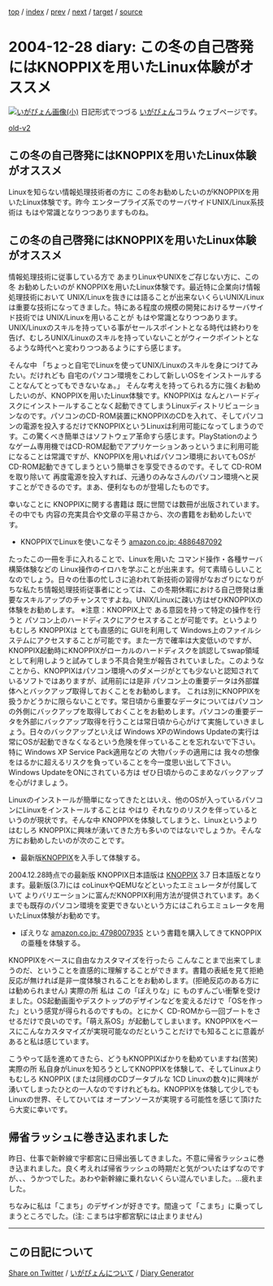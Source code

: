 [top](https://igapyon.github.io/diary/) 
 / [index](https://igapyon.github.io/diary/2004/index.html) 
 / [prev](https://igapyon.github.io/diary/2004/ig041226.html) 
 / [next](https://igapyon.github.io/diary/2004/ig041229.html) 
 / [target](https://igapyon.github.io/diary/2004/ig041228.html) 
 / [source](https://github.com/igapyon/diary/blob/gh-pages/2004/ig041228.html.src.md) 

2004-12-28 diary: この冬の自己啓発にはKNOPPIXを用いたLinux体験がオススメ
=====================================================================================================
[![いがぴょん画像(小)](https://igapyon.github.io/diary/images/iga200306s.jpg "いがぴょん")](https://igapyon.github.io/diary/memo/memoigapyon.html) 日記形式でつづる [いがぴょん](https://igapyon.github.io/diary/memo/memoigapyon.html)コラム ウェブページです。

[old-v2](ig041228-orig.html)

## この冬の自己啓発にはKNOPPIXを用いたLinux体験がオススメ

Linuxを知らない情報処理技術者の方に この冬お勧めしたいのがKNOPPIXを用いたLinux体験です。昨今 エンタープライズ系でのサーバサイドUNIX/Linux系技術は もはや常識となりつつありますものね。


## この冬の自己啓発にはKNOPPIXを用いたLinux体験がオススメ

情報処理技術に従事している方で あまりLinuxやUNIXをご存じない方に、この冬 お勧めしたいのが KNOPPIXを用いたLinux体験です。最近特に企業向け情報処理技術において UNIX/Linuxを抜きには語ることが出来ないくらいUNIX/Linuxは重要な技術になってきました。特にある程度の規模の開発におけるサーバサイド技術では
UNIX/Linuxを用いることが もはや常識となりつつあります。UNIX/Linuxのスキルを持っている事がセールスポイントとなる時代は終わりを告げ、むしろUNIX/Linuxのスキルを持っていないことがウィークポイントとなるような時代へと変わりつつあるようにすら感じます。

そんな中 「ちょっと自宅でLinuxを使ってUNIX/Linuxのスキルを身につけてみたい。だけれども 自宅のパソコン環境をこわして新しいOSをインストールすることなんてとってもできないなぁ。」 そんな考えを持ってられる方に強くお勧めしたいのが、KNOPPIXを用いたLinux体験です。KNOPPIXは なんとハードディスクにインストールすることなく起動できてしまうLinuxディストリビューションなのです。パソコンのCD-ROM装置にKNOPPIXのCDを入れて、そしてパソコンの電源を投入するだけでKNOPPIXというLinuxは利用可能になってしまうのです。この驚くべき簡単さはソフトウェア革命すら感じます。PlayStationのようなゲーム専用機ではCD-ROM起動でアプリケーションあっというまに利用可能になることは常識ですが、KNOPPIXを用いればパソコン環境においてもOSがCD-ROM起動できてしまうという簡単さを享受できるのです。そして
CD-ROMを取り除いて 再度電源を投入すれば、元通りのみなさんのパソコン環境へと戻すことができるのです。まあ、便利なものが登場したものです。

幸いなことに KNOPPIXに関する書籍は 既に世間では数冊が出版されています。その中でも 内容の充実具合や文章の平易さから、次の書籍をお勧めしたいです。

* KNOPPIXでLinuxを使いこなそう
  [amazon.co.jp: 4886487092](http://www.amazon.co.jp/exec/obidos/ASIN/4886487092/igapyondiary-22)

たったこの一冊を手に入れることで、Linuxを用いた コマンド操作・各種サーバ構築体験などの Linux操作のイロハを学ぶことが出来ます。何て素晴らしいことなのでしょう。日々の仕事の忙しさに追われて新技術の習得がなおざりになりがちな私たち情報処理技術従事者にとっては、この冬期休暇における自己啓発は重要なスキルアップのチャンスですよね。UNIX/Linuxに疎い方はぜひKNOPPIXの体験をお勧めします。
※注意：KNOPPIX上で ある意図を持って特定の操作を行うと パソコン上のハードディスクにアクセスすることが可能です。というよりもむしろ KNOPPIXは
      とても直感的に GUIを利用して Windows上のファイルシステムにアクセスすることが可能です。また一方で確率は大変低いのですが、KNOPPIX起動時にKNOPPIXがローカルのハードディスクを誤認してswap領域として利用しようと試みてしまう不具合発生が報告されていました。このようなことから、KNOPPIXはパソコン環境へのダメージがとても少ないと認知されているソフトではありますが、試用前には是非
      パソコン上の重要データは外部媒体へとバックアップ取得しておくことをお勧めします。
      これは別にKNOPPIXを扱うかどうかに限らないことです。常日頃から重要なデータについてはパソコンの外側にバックアップを取得しておくことをお勧めします。パソコンの重要データを外部にバックアップ取得を行うことは常日頃から心がけて実施していきましょう。日々のバックアップといえば Windows XPのWindows Updateの実行は 常にOSが起動できなくなるという危険を伴っていることを忘れないで下さい。特に Windows XP Service Pack適用などの 大物パッチの適用には 我々の想像をはるかに超えるリスクを負っていることを今一度思い出して下さい。Windows UpdateをONにされている方は ぜひ日頃からのこまめなバックアップを心がけましょう。

Linuxのインストールが簡単になってきたとはいえ、他のOSが入っているパソコンにLinuxをインストールすることは やはり それなりのリスクを伴っているというのが現状です。そんな中
KNOPPIXを体験してしまうと、Linuxというよりはむしろ KNOPPIXに興味が湧いてきた方も多いのではないでしょうか。そんな方にお勧めしたいのが次のことです。

* 最新版[KNOPPIX](http://www.igapyon.jp/igapyon/diary/keyword/knoppix.html)を入手して体験する。

2004.12.28時点での最新版 KNOPPIX日本語版は [KNOPPIX](http://www.igapyon.jp/igapyon/diary/keyword/knoppix.html) 3.7 日本語版となります。最新版(3.7)には
coLinuxやQEMUなどといったエミュレータが付属していて よりバリエーションに富んだKNOPPIX利用方法が提供されています。あくまでも既存のパソコン環境を変更できないという方にはこれらエミュレータを用いたLinux体験がお勧めです。

* ぽえりな [amazon.co.jp: 4798007935](http://www.amazon.co.jp/exec/obidos/ASIN/4798007935/igapyondiary-22) という書籍を購入してきてKNOPPIXの亜種を体験する。

KNOPPIXをベースに自由なカスタマイズを行ったら こんなことまで出来てしまうのだ、ということを直感的に理解することができます。書籍の表紙を見て拒絶反応が無ければ是非一度体験されることをお勧めします。(拒絶反応のある方には勧められません) 実際の所 私は この「ぽえりな」に ものすんごい衝撃を受けました。OS起動画面やデスクトップのデザインなどを変えるだけで「OSを作った」という感覚が得られるのですもの。とにかく
CD-ROMから一回ブートをさせるだけで良いのです。「萌え系OS」が起動してしまいます。KNOPPIXをベースにこんなカスタマイズが実現可能なのだということだけでも知ることに意義があると私は感じています。

こうやって話を進めてきたら、どうもKNOPPIXばかりを勧めていますね(苦笑) 実際の所 私自身がLinuxを知ろうとしてKNOPPIXを体験して、そしてLinuxよりもむしろ
KNOPPIX (または同様のCDブータブルな 1CD Linuxの数々)に興味が湧いてしまったひとの一人なのですけれどもね。KNOPPIXを体験して少しでも Linuxの世界、そしてひいては オープンソースが実現する可能性を感じて頂けたら大変に幸いです。

## 帰省ラッシュに巻き込まれました

昨日、仕事で新幹線で宇都宮に日帰出張してきました。不意に帰省ラッシュに巻き込まれました。良く考えれば帰省ラッシュの時期だと気がついたはずなのですが、、、うかつでした。あわや新幹線に乗れないくらい混んでいました。…疲れました。

ちなみに私は「こまち」のデザインが好きです。間違って「こまち」に乗ってしまうところでした。(注: こまちは宇都宮駅には止まりません)

----------------------------------------------------------------------------------------------------

## この日記について

[Share on Twitter](https://twitter.com/intent/tweet?hashtags=igapyon%2Cdiary%2C%E3%81%84%E3%81%8C%E3%81%B4%E3%82%87%E3%82%93&text=%E3%81%93%E3%81%AE%E5%86%AC%E3%81%AE%E8%87%AA%E5%B7%B1%E5%95%93%E7%99%BA%E3%81%AB%E3%81%AFKNOPPIX%E3%82%92%E7%94%A8%E3%81%84%E3%81%9FLinux%E4%BD%93%E9%A8%93%E3%81%8C%E3%82%AA%E3%82%B9%E3%82%B9%E3%83%A1&url=https%3A%2F%2Figapyon.github.io%2Fdiary%2F2004%2Fig041228.html) / [いがぴょんについて](https://igapyon.github.io/diary/memo/memoigapyon.html) / [Diary Generator](https://github.com/igapyon/igapyonv3)
